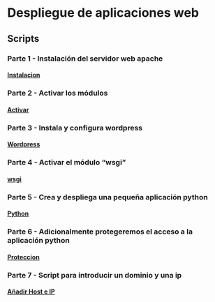 # Despliegue de aplicaciones web
## Scripts
### Parte 1 - Instalación del servidor web apache
#### [Instalacion](https://github.com/Braeek/ProyectoDespliegue/blob/main/Proyecto/InstalacionApache.md)

### Parte 2 - Activar los módulos
#### [Activar](https://github.com/Braeek/ProyectoDespliegue/blob/main/Proyecto/ActivarModulos.md)

### Parte 3 - Instala y configura wordpress
#### [Wordpress](https://github.com/Braeek/ProyectoDespliegue/blob/main/Proyecto/InstalarWordpress.md)

### Parte 4 - Activar el módulo “wsgi”
#### [wsgi]()

### Parte 5 - Crea y despliega una pequeña aplicación python
#### [Python]()

### Parte 6 - Adicionalmente protegeremos el acceso a la aplicación python
#### [Proteccion]()

### Parte 7 - Script para introducir un dominio y una ip
#### [Añadir Host e IP]()
